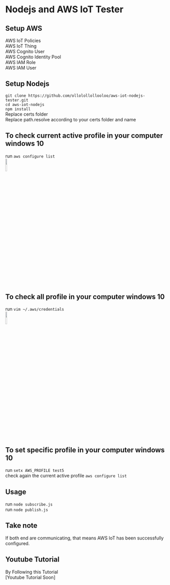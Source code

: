 # Nodejs and AWS IoT Tester  

## Setup AWS  
AWS IoT Policies   
AWS IoT Thing  
AWS Cognito User   
AWS Cognito Identity Pool  
AWS IAM Role   
AWS IAM User  

## Setup Nodejs  
`git clone https://github.com/ollolollollooloo/aws-iot-nodejs-tester.git`  
`cd aws-iot-nodejs`  
`npm install`  
Replace certs folder  
Replace path.resolve according to your certs folder and name  

## To check current active profile in your computer windows 10  
run `aws configure list`  
<img src="./visuals/list.jpg" width="10%">  

## To check all profile in your computer windows 10  
run `vim ~/.aws/credentials`  
<img src="./visuals/all.jpg" width="10%">  

## To set specific profile in your computer windows 10  
run `setx AWS_PROFILE test5`  
check again the current active profile `aws configure list`  

## Usage  
run `node subscribe.js`  
run `node publish.js`  

## Take note  
If both end are communicating, that means AWS IoT has been successfully configured.  

## Youtube Tutorial
By Following this Tutorial  
[Youtube Tutorial Soon]  